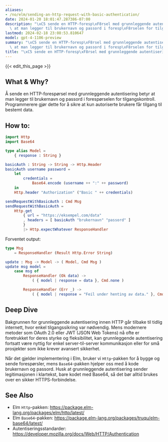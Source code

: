 ```yaml
---
aliases:
- /no/elm/sending-an-http-request-with-basic-authentication/
date: 2024-01-20 18:01:47.287386-07:00
description: "\xC5 sende en HTTP-foresp\xF8rsel med grunnleggende autentisering betyr\
  \ at man legger til brukernavn og passord i foresp\xF8rselen for tilgangskontroll.\u2026"
lastmod: 2024-02-18 23:08:53.810647
model: gpt-4-1106-preview
summary: "\xC5 sende en HTTP-foresp\xF8rsel med grunnleggende autentisering betyr\
  \ at man legger til brukernavn og passord i foresp\xF8rselen for tilgangskontroll.\u2026"
title: "\xC5 sende en HTTP-foresp\xF8rsel med grunnleggende autentisering"
---
```


{{< edit_this_page >}}

## What & Why?
Å sende en HTTP-forespørsel med grunnleggende autentisering betyr at man legger til brukernavn og passord i forespørselen for tilgangskontroll. Programmerere gjør dette for å sikre at kun autoriserte brukere får tilgang til bestemt data.

## How to:
```Elm
import Http
import Base64

type alias Model =
    { response : String }

basicAuth : String -> String -> Http.Header
basicAuth username password =
    let
        credentials =
            Base64.encode (username ++ ":" ++ password)
    in
    Http.header "Authorization" ("Basic " ++ credentials)

sendRequestWithBasicAuth : Cmd Msg
sendRequestWithBasicAuth =
    Http.get
        { url = "https://eksempel.com/data"
        , headers = [ basicAuth "brukernavn" "passord" ]
        }
        |> Http.expectWhatever ResponseHandler
```

Forventet output:
```Elm
type Msg
    = ResponseHandler (Result Http.Error String)

update : Msg -> Model -> ( Model, Cmd Msg )
update msg model =
    case msg of
        ResponseHandler (Ok data) ->
            ( { model | response = data }, Cmd.none )

        ResponseHandler (Err _) ->
            ( { model | response = "Feil under henting av data." }, Cmd.none )
```

## Deep Dive
Bakgrunnen for grunnleggende autentisering innen HTTP går tilbake til tidlig internett, hvor enkel tilgangssikring var nødvendig. Mens modernere metoder som OAuth 2.0 eller JWT (JSON Web Tokens) nå ofte er foretrukket for deres styrke og fleksibilitet, kan grunnleggende autentisering fortsatt være nyttig for enkel server-til-server kommunikasjon eller for små prosjekter som ikke krever avansert sikkerhet.

Når det gjelder implementering i Elm, bruker vi `Http`-pakken for å bygge og sende forespørsler, mens `Base64`-pakken hjelper oss med å kode brukernavn og passord. Husk at grunnleggende autentisering sender legitimasjonen i klartekst, bare kodet med Base64, så det bør alltid brukes over en sikker HTTPS-forbindelse.

## See Also
- Elm `Http`-pakken: https://package.elm-lang.org/packages/elm/http/latest/
- Elm `Base64`-pakken: https://package.elm-lang.org/packages/truqu/elm-base64/latest/
- Autentiseringsstandarder: https://developer.mozilla.org/docs/Web/HTTP/Authentication
